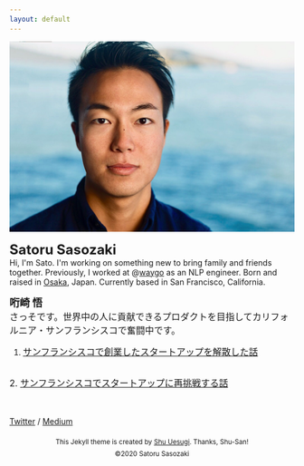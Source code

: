 ```yaml
---
layout: default
---
```

<img class="roundrect" src="images/warm_rectangle.jpeg" alt="Satoru Sasozaki">
<meta name="p:domain_verify" content="baead29bca41d8a04882e12d264019d6"/>
<script src="https://cdn.jsdelivr.net/npm/mailtoui@1.0.1/dist/mailtoui-min.js"></script>

<strong><font size="5">Satoru Sasozaki</font></strong><br>
Hi, I'm Sato. I'm working on something new to bring family and friends together. Previously, I worked at @<a href="http://blog.waygoapp.com/why-evaluating-machine-translation-quality-is-hard/" target="\_blank">waygo</a> as an NLP engineer.
Born and raised in <a href="https://www.youtube.com/watch?v=Aq2HS2pviD8&t=48s" target="\_blank">Osaka</a>, Japan. Currently based in San Francisco, California.

<strong><font size="4">哘崎 悟</font></strong><br><font size="3">
さっそです。世界中の人に貢献できるプロダクトを目指してカリフォルニア・サンフランシスコで奮闘中です。<br>
1. <a href="https://note.mu/sa10r/n/n996cbc7eb0cb" target="\_blank">サンフランシスコで創業したスタートアップを解散した話</a></font>
<br>
<font size="3">
2. <a href="https://note.com/sa10r/n/n2e88032906cb" target="\_blank">サンフランシスコでスタートアップに再挑戦する話</a>
</font>

<br><br>
<a href="https://twitter.com/satorusasozaki">Twitter</a> / <a href="https://medium.com/@satorusasozaki">Medium</a>

<center><sub>This Jekyll theme is created by <a href="http://chibicode.com/" target="\_blank">Shu Uesugi</a>. Thanks, Shu-San!</sub></center>

<center><sub> ©2020 Satoru Sasozaki </sub></center>
